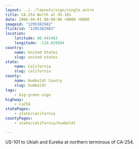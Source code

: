 ```yaml
---
layout: ../../layouts/sign/single.astro
title: CA-254 North at US-101
date: 2006-04-01 00:00:00 +0000 +0000
imageid: "1295382982"
flickrid: "1295382982"
location:
    latitude: 40.441463
    longitude: -124.029584
country:
    name: United States
    slug: united-states
state:
    name: California
    slug: california
county:
    name: Humboldt County
    slug: humboldt
tags:
    - big-green-sign
highway:
    - ca254
statePages:
    - state/california
countyPages:
    - state/california/humboldt

---
```

US-101 to Ukiah and Eureka at northern terminous of CA-254.